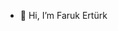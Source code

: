 - 👋 Hi, I’m Faruk Ertürk

<!---
ertuerk-faruk-business/ertuerk-faruk-business is a ✨ special ✨ repository because its `README.md` (this file) appears on your GitHub profile.
You can click the Preview link to take a look at your changes.
--->
